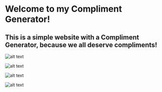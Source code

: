 # Welcome to my Compliment Generator! 
## This is a simple website with a Compliment Generator, because we all deserve compliments!

![alt text](https://github.com/evhx00/Website-Compliment-Generator/blob/main/images/website-pic0.PNG)

![alt text](https://github.com/evhx00/Website-Compliment-Generator/blob/main/images/website-pic.PNG)

![alt text](https://github.com/evhx00/Website-Compliment-Generator/blob/main/images/website-pic2.PNG)

![alt text](https://github.com/evhx00/Website-Compliment-Generator/blob/main/images/website-pic3.PNG)
